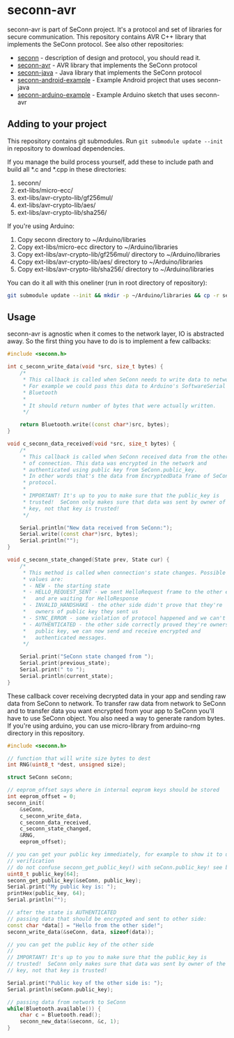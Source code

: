 seconn-avr
===========

seconn-avr is part of SeConn project. It's a protocol and set of libraries for secure communication. This repository contains AVR C++ library that implements the SeConn protocol. See also other repositories:

* [seconn](https://github.com/kacperzuk/seconn) - description of design and protocol, you should read it.
* [seconn-avr](https://github.com/kacperzuk/seconn-avr) - AVR library that implements the SeConn protocol
* [seconn-java](https://github.com/kacperzuk/seconn-java) - Java library that implements the SeConn protocol
* [seconn-android-example](https://github.com/kacperzuk/seconn-android-example) - Example Android project that uses seconn-java
* [seconn-arduino-example](https://github.com/kacperzuk/seconn-arduino-example) - Example Arduino sketch that uses seconn-avr

Adding to your project
----------------------

This repository contains git submodules. Run `git submodule update --init` in repository to download dependencies.

If you manage the build process yourself, add these to include path and build all \*.c and \*.cpp in these directories:

1. seconn/
2. ext-libs/micro-ecc/
3. ext-libs/avr-crypto-lib/gf256mul/
4. ext-libs/avr-crypto-lib/aes/
5. ext-libs/avr-crypto-lib/sha256/

If you're using Arduino:

1. Copy seconn directory to ~/Arduino/libraries
2. Copy ext-libs/micro-ecc directory to ~/Arduino/libraries
3. Copy ext-libs/avr-crypto-lib/gf256mul/ directory to ~/Arduino/libraries
4. Copy ext-libs/avr-crypto-lib/aes/ directory to ~/Arduino/libraries
5. Copy ext-libs/avr-crypto-lib/sha256/ directory to ~/Arduino/libraries

You can do it all with this oneliner (run in root directory of repository):

```bash
git submodule update --init && mkdir -p ~/Arduino/libraries && cp -r seconn ext-libs/micro-ecc ext-libs/avr-crypto-lib/{aes,sha256,gf256mul}/ ~/Arduino/libraries/
```

Usage
-----

seconn-avr is agnostic when it comes to the network layer, IO is abstracted away. So the first thing you have to do is to implement a few callbacks:

```c++
#include <seconn.h>

int c_seconn_write_data(void *src, size_t bytes) {
    /*
     * This callback is called when SeConn needs to write data to network.
     * For example we could pass this data to Arduino's SoftwareSerial used for
     * Bluetooth
     *
     * It should return number of bytes that were actually written.
     */

    return Bluetooth.write((const char*)src, bytes);
}

void c_seconn_data_received(void *src, size_t bytes) {
    /*
     * This callback is called when SeConn received data from the other side
     * of connection. This data was encrypted in the network and
     * authenticated using public key from SeConn.public_key.
     * In other words that's the data from EncryptedData frame of SeConn
     * protocol.
     *
     * IMPORTANT! It's up to you to make sure that the public_key is
     * trusted!  SeConn only makes sure that data was sent by owner of the
     * key, not that key is trusted!
     */

    Serial.println("New data received from SeConn:");
    Serial.write((const char*)src, bytes);
    Serial.println("");
}

void c_seconn_state_changed(State prev, State cur) {
    /*
     * This method is called when connection's state changes. Possible
     * values are:
     * - NEW - the starting state
     * - HELLO_REQUEST_SENT - we sent HelloRequest frame to the other end
     *   and are waiting for HelloResponse
     * - INVALID_HANDSHAKE - the other side didn't prove that they're
     *   owners of public key they sent us
     * - SYNC_ERROR - some violation of protocol happened and we can't recover
     * - AUTHENTICATED - the other side correctly proved they're owners of
     *   public key, we can now send and receive encrypted and
     *   authenticated messages.
     */

    Serial.print("SeConn state changed from ");
    Serial.print(previous_state);
    Serial.print(" to ");
    Serial.println(current_state);
}
```

These callback cover receiving decrypted data in your app and sending raw data from SeConn to network. To transfer raw data from network to SeConn and to transfer data you want encrypted from your app to SeConn you'll have to use SeConn object. You also need a way to generate random bytes. If you're using arduino, you can use micro-library from arduino-rng directory in this repository.

```c++
#include <seconn.h>

// function that will write size bytes to dest
int RNG(uint8_t *dest, unsigned size);

struct SeConn seConn;

// eeprom_offset says where in internal eeprom keys should be stored
int eeprom_offset = 0;
seconn_init(
    &seConn,
    c_seconn_write_data,
    c_seconn_data_received,
    c_seconn_state_changed,
    &RNG,
    eeprom_offset);

// you can get your public key immediately, for example to show it to user for
// verification
// do not confuse seconn_get_public_key() with seConn.public_key! see below.
uint8_t public_key[64];
seconn_get_public_key(&seConn, public_key);
Serial.print("My public key is: ");
printHex(public_key, 64);
Serial.println("");

// after the state is AUTHENTICATED
// passing data that should be encrypted and sent to other side:
const char *data[] = "Hello from the other side!";
seconn_write_data(&seConn, data, sizeof(data));

// you can get the public key of the other side
//
// IMPORTANT! It's up to you to make sure that the public_key is
// trusted!  SeConn only makes sure that data was sent by owner of the
// key, not that key is trusted!

Serial.print("Public key of the other side is: ");
Serial.println(seConn.public_key);

// passing data from network to SeConn
while(Bluetooth.available()) {
    char c = Bluetooth.read();
    seconn_new_data(&seconn, &c, 1);
}
```
